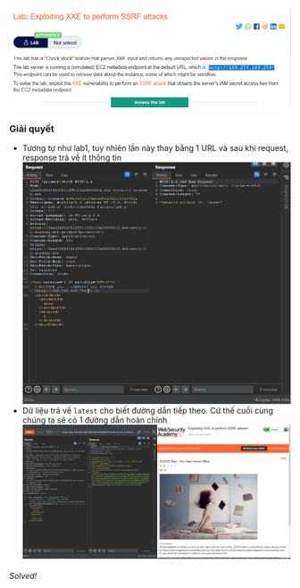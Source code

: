 ![](img/4.png)
### Giải quyết
- Tương tự như lab1, tuy nhiên lần này thay bằng 1 URL và sau khi request, response trả về ít thông tin
![](img/5.png)
- Dữ liệu trả về `latest` cho biết đường dẫn tiếp theo. Cứ thế cuối cùng chúng ta sẽ có 1 đường dẫn hoàn chỉnh
![](img/6.png)
###### Solved!

